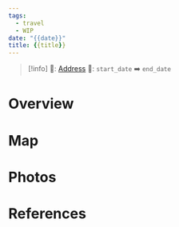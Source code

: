 ```yaml
---
tags:
  - travel
  - WIP
date: "{{date}}"
title: {{title}}
---
```


> [!info]
>📌: [Address]()
>📅: `start_date` ➡️ `end_date`

# Overview

# Map

# Photos

# References
